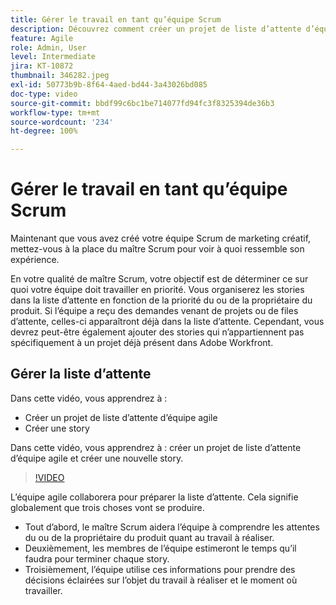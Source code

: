```yaml
---
title: Gérer le travail en tant qu’équipe Scrum
description: Découvrez comment créer un projet de liste d’attente d’équipe agile et créer une nouvelle story.
feature: Agile
role: Admin, User
level: Intermediate
jira: KT-10872
thumbnail: 346282.jpeg
exl-id: 50773b9b-8f64-4aed-bd44-3a43026bd085
doc-type: video
source-git-commit: bbdf99c6bc1be714077fd94fc3f8325394de36b3
workflow-type: tm+mt
source-wordcount: '234'
ht-degree: 100%

---
```


# Gérer le travail en tant qu’équipe Scrum

Maintenant que vous avez créé votre équipe Scrum de marketing créatif, mettez-vous à la place du maître Scrum pour voir à quoi ressemble son expérience.

En votre qualité de maître Scrum, votre objectif est de déterminer ce sur quoi votre équipe doit travailler en priorité. Vous organiserez les stories dans la liste d’attente en fonction de la priorité du ou de la propriétaire du produit. Si l’équipe a reçu des demandes venant de projets ou de files d’attente, celles-ci apparaîtront déjà dans la liste d’attente. Cependant, vous devrez peut-être également ajouter des stories qui n’appartiennent pas spécifiquement à un projet déjà présent dans Adobe Workfront.

## Gérer la liste d’attente

Dans cette vidéo, vous apprendrez à :

- Créer un projet de liste d’attente d’équipe agile
- Créer une story

Dans cette vidéo, vous apprendrez à : créer un projet de liste d’attente d’équipe agile et créer une nouvelle story.

>[!VIDEO](https://video.tv.adobe.com/v/346282/?quality=12&learn=on&enablevpops=1)

L’équipe agile collaborera pour préparer la liste d’attente. Cela signifie globalement que trois choses vont se produire.

- Tout d’abord, le maître Scrum aidera l’équipe à comprendre les attentes du ou de la propriétaire du produit quant au travail à réaliser.
- Deuxièmement, les membres de l’équipe estimeront le temps qu’il faudra pour terminer chaque story.
- Troisièmement, l’équipe utilise ces informations pour prendre des décisions éclairées sur l’objet du travail à réaliser et le moment où travailler.
